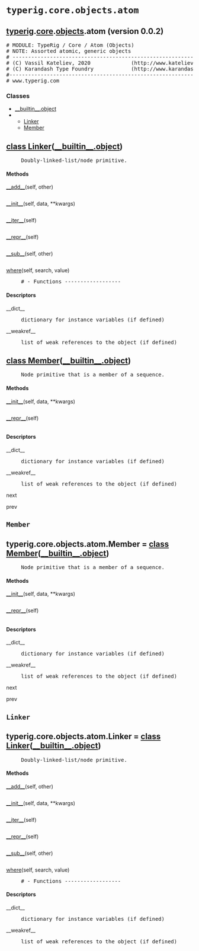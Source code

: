 

<a name="typerig.core.objects.atom"></a>

# `typerig.core.objects.atom`


<h2><a href="./typerig.html">typerig</a>.<a href="./typerig.core.html">core</a>.<a href="./typerig.core.objects.html">objects</a>.atom (<span class="info">version 0.0.2)</h2> <div class="module">  <div class="docstring">

<pre class="doc" markdown="0"># MODULE: TypeRig / Core / Atom (Objects)
# NOTE: Assorted atomic, generic objects
# -----------------------------------------------------------
# (C) Vassil Kateliev, 2020             (http://www.kateliev.com)
# (C) Karandash Type Foundry            (http://www.karandash.eu)
#------------------------------------------------------------
# www.typerig.com</pre>

</div>  <div class="classes"><h3>Classes</h3><ul class="tree"><li><span class="class-name"><a href="./__builtin__.html#object">__builtin__.object</a></span></li><li><ul class="tree"><li><span class="class-name"><a href="./typerig.core.objects.atom.html#Linker">Linker</a></span></li><li><span class="class-name"><a href="./typerig.core.objects.atom.html#Member">Member</a></span></li></ul></li></ul><dl class="classes"><dt class="class"><h2><a name="Linker" href="#Linker">class <span class="class-name">Linker</span></a>(<a href="./__builtin__.html#object">__builtin__.object</a>)</h2></dt><dd class="class"><dd>


<pre class="doc" markdown="0">Doubly-linked-list/node primitive.</pre>


</dd><h4 class="head-methods">Methods </h4><dl class="function"><dt><a name="Linker-__add__" href="#Linker-__add__"><span class="function-name">__add__</span></a><span class="argspec">(self, other)</span></dt><dd>

<pre class="doc" markdown="0"></pre>

</dd></dl>
<dl class="function"><dt><a name="Linker-__init__" href="#Linker-__init__"><span class="function-name">__init__</span></a><span class="argspec">(self, data, **kwargs)</span></dt><dd>

<pre class="doc" markdown="0"></pre>

</dd></dl>
<dl class="function"><dt><a name="Linker-__iter__" href="#Linker-__iter__"><span class="function-name">__iter__</span></a><span class="argspec">(self)</span></dt><dd>

<pre class="doc" markdown="0"></pre>

</dd></dl>
<dl class="function"><dt><a name="Linker-__repr__" href="#Linker-__repr__"><span class="function-name">__repr__</span></a><span class="argspec">(self)</span></dt><dd>

<pre class="doc" markdown="0"></pre>

</dd></dl>
<dl class="function"><dt><a name="Linker-__sub__" href="#Linker-__sub__"><span class="function-name">__sub__</span></a><span class="argspec">(self, other)</span></dt><dd>

<pre class="doc" markdown="0"></pre>

</dd></dl>
<dl class="function"><dt><a name="Linker-where" href="#Linker-where"><span class="function-name">where</span></a><span class="argspec">(self, search, value)</span></dt><dd>

<pre class="doc" markdown="0"># - Functions ------------------</pre>

</dd></dl>

  <h4 class="head-desc">Descriptors </h4><dl class="descriptor"><dt>__dict__</dt>
<dd>

<pre class="doc" markdown="0">dictionary for instance variables (if defined)</pre>

</dd>
</dl>
<dl class="descriptor"><dt>__weakref__</dt>
<dd>

<pre class="doc" markdown="0">list of weak references to the object (if defined)</pre>

</dd>
</dl>
</dd>
<dt class="class"><h2><a name="Member" href="#Member">class <span class="class-name">Member</span></a>(<a href="./__builtin__.html#object">__builtin__.object</a>)</h2></dt><dd class="class"><dd>


<pre class="doc" markdown="0">Node primitive that is a member of a sequence.</pre>


</dd><h4 class="head-methods">Methods </h4><dl class="function"><dt><a name="Member-__init__" href="#Member-__init__"><span class="function-name">__init__</span></a><span class="argspec">(self, data, **kwargs)</span></dt><dd>

<pre class="doc" markdown="0"></pre>

</dd></dl>
<dl class="function"><dt><a name="Member-__repr__" href="#Member-__repr__"><span class="function-name">__repr__</span></a><span class="argspec">(self)</span></dt><dd>

<pre class="doc" markdown="0"></pre>

</dd></dl>

  <h4 class="head-desc">Descriptors </h4><dl class="descriptor"><dt>__dict__</dt>
<dd>

<pre class="doc" markdown="0">dictionary for instance variables (if defined)</pre>

</dd>
</dl>
<dl class="descriptor"><dt>__weakref__</dt>
<dd>

<pre class="doc" markdown="0">list of weak references to the object (if defined)</pre>

</dd>
</dl>
<dl class="descriptor"><dt>next</dt>
</dl>
<dl class="descriptor"><dt>prev</dt>
</dl>
</dd></dl></div></div>


<a name="typerig.core.objects.atom.Member"></a>

## `Member`


<dt class="class"><h2><span class="class-name">typerig.core.objects.atom.Member</span> = <a name="typerig.core.objects.atom.Member" href="#typerig.core.objects.atom.Member">class Member</a>(<a href="./__builtin__.html#object">__builtin__.object</a>)</h2></dt><dd class="class"><dd>


<pre class="doc" markdown="0">Node primitive that is a member of a sequence.</pre>


</dd><h4 class="head-methods">Methods </h4><dl class="function"><dt><a name="Member-__init__" href="#Member-__init__"><span class="function-name">__init__</span></a><span class="argspec">(self, data, **kwargs)</span></dt><dd>

<pre class="doc" markdown="0"></pre>

</dd></dl>
<dl class="function"><dt><a name="Member-__repr__" href="#Member-__repr__"><span class="function-name">__repr__</span></a><span class="argspec">(self)</span></dt><dd>

<pre class="doc" markdown="0"></pre>

</dd></dl>

  <h4 class="head-desc">Descriptors </h4><dl class="descriptor"><dt>__dict__</dt>
<dd>

<pre class="doc" markdown="0">dictionary for instance variables (if defined)</pre>

</dd>
</dl>
<dl class="descriptor"><dt>__weakref__</dt>
<dd>

<pre class="doc" markdown="0">list of weak references to the object (if defined)</pre>

</dd>
</dl>
<dl class="descriptor"><dt>next</dt>
</dl>
<dl class="descriptor"><dt>prev</dt>
</dl>
</dd>


<a name="typerig.core.objects.atom.Linker"></a>

## `Linker`


<dt class="class"><h2><span class="class-name">typerig.core.objects.atom.Linker</span> = <a name="typerig.core.objects.atom.Linker" href="#typerig.core.objects.atom.Linker">class Linker</a>(<a href="./__builtin__.html#object">__builtin__.object</a>)</h2></dt><dd class="class"><dd>


<pre class="doc" markdown="0">Doubly-linked-list/node primitive.</pre>


</dd><h4 class="head-methods">Methods </h4><dl class="function"><dt><a name="Linker-__add__" href="#Linker-__add__"><span class="function-name">__add__</span></a><span class="argspec">(self, other)</span></dt><dd>

<pre class="doc" markdown="0"></pre>

</dd></dl>
<dl class="function"><dt><a name="Linker-__init__" href="#Linker-__init__"><span class="function-name">__init__</span></a><span class="argspec">(self, data, **kwargs)</span></dt><dd>

<pre class="doc" markdown="0"></pre>

</dd></dl>
<dl class="function"><dt><a name="Linker-__iter__" href="#Linker-__iter__"><span class="function-name">__iter__</span></a><span class="argspec">(self)</span></dt><dd>

<pre class="doc" markdown="0"></pre>

</dd></dl>
<dl class="function"><dt><a name="Linker-__repr__" href="#Linker-__repr__"><span class="function-name">__repr__</span></a><span class="argspec">(self)</span></dt><dd>

<pre class="doc" markdown="0"></pre>

</dd></dl>
<dl class="function"><dt><a name="Linker-__sub__" href="#Linker-__sub__"><span class="function-name">__sub__</span></a><span class="argspec">(self, other)</span></dt><dd>

<pre class="doc" markdown="0"></pre>

</dd></dl>
<dl class="function"><dt><a name="Linker-where" href="#Linker-where"><span class="function-name">where</span></a><span class="argspec">(self, search, value)</span></dt><dd>

<pre class="doc" markdown="0"># - Functions ------------------</pre>

</dd></dl>

  <h4 class="head-desc">Descriptors </h4><dl class="descriptor"><dt>__dict__</dt>
<dd>

<pre class="doc" markdown="0">dictionary for instance variables (if defined)</pre>

</dd>
</dl>
<dl class="descriptor"><dt>__weakref__</dt>
<dd>

<pre class="doc" markdown="0">list of weak references to the object (if defined)</pre>

</dd>
</dl>
</dd>
